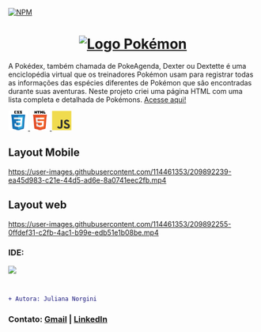[![NPM](https://img.shields.io/npm/l/react)](https://github.com/jnorgini/jnorgini_pokedex.io/blob/master/LICENSE) 

<h1 align="center"><a href="https://web.dio.me/track/orange-tech/"><img src="https://i.pinimg.com/originals/fa/46/78/fa4678efd7772966346e3a67a76f493e.png" alt="Logo Pokémon" width=500""/></a> <br /> </h1> 

A Pokédex, também chamada de PokeAgenda, Dexter ou Dextette é uma enciclopédia virtual que os treinadores Pokémon usam para registrar todas as informações das espécies diferentes de Pokémon que são encontradas durante suas aventuras.
Neste projeto criei uma página HTML com uma lista completa e detalhada de Pokémons.
[Acesse aqui!](https://jnorgini.github.io/jnorgini_pokedex.io/)

<p align="left"> <a href="https://www.w3schools.com/css/" target="_blank" rel="noreferrer"> <img src="https://raw.githubusercontent.com/devicons/devicon/master/icons/css3/css3-original-wordmark.svg" alt="css3" width="40" height="40"/> </a> <a href="https://www.w3.org/html/" target="_blank" rel="noreferrer"> <img src="https://raw.githubusercontent.com/devicons/devicon/master/icons/html5/html5-original-wordmark.svg" alt="html5" width="40" height="40"/> </a> <a href="https://developer.mozilla.org/en-US/docs/Web/JavaScript" target="_blank" rel="noreferrer"> <img src="https://raw.githubusercontent.com/devicons/devicon/master/icons/javascript/javascript-original.svg" alt="javascript" width="40" height="40"/> </a> </p>


## Layout Mobile 

https://user-images.githubusercontent.com/114461353/209892239-ea45d983-c21e-44d5-ad6e-8a0741eec2fb.mp4



## Layout web

https://user-images.githubusercontent.com/114461353/209892255-0ffdef31-c2fb-4ac1-b99e-edb51e1b08be.mp4




### IDE:
 <img src="https://img.shields.io/badge/Visual_Studio_Code-0078D4?style=for-the-badge&logo=visual%20studio%20code&logoColor=white"  />

#

```diff 
+ Autora: Juliana Norgini 

```

### Contato: [Gmail](jnorgini@gmail.com) | [LinkedIn](https://www.linkedin.com/in/juliana-norgini-5b0bb61b0/)
